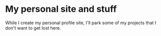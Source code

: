 # My personal site and stuff

While I create my personal profile site, I'll park some of my projects that I don't want to get lost here.   
